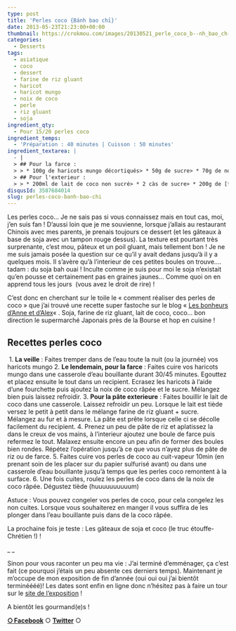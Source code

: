 ```yaml
---
type: post
title: 'Perles coco {Bánh bao chỉ}'
date: 2013-05-23T21:23:00+00:00
thumbnail: https://crokmou.com/images/20130521_perle_coco_b--nh_bao_ch---_0012.jpg
categories: 
  - Desserts
tags: 
  - asiatique
  - coco
  - dessert
  - farine de riz gluant
  - haricot
  - haricot mungo
  - noix de coco
  - perle
  - riz gluant
  - soja
ingredient_qty: 
  - Pour 15/20 perles coco
ingredient_temps: 
  - 'Préparation : 40 minutes | Cuisson : 50 minutes'
ingredient_textarea: |
  - |
  > ## Pour la farce :
  > > * 100g de haricots mungo décortiqués> * 50g de sucre> * 70g de noix de coco rapée + pour rouler les perles dedans à la fin
  > ## Pour l'exterieur :
  > > * 200ml de lait de coco non sucré> * 2 càs de sucre> * 200g de [farine de riz gluant](http://pimentrouge.co/farines-chapelures/623-farine-de-riz-gluant-400g-cock.html)
disqusId: 3587684014
slug: perles-coco-banh-bao-chi
---
```


Les perles coco… Je ne sais pas si vous connaissez mais en tout cas, moi, j’en suis fan ! D’aussi loin que je me souvienne, lorsque j’allais au restaurant Chinois avec mes parents, je prenais toujours ce dessert (et les gâteaux à base de soja avec un tampon rouge dessus). La texture est pourtant très surprenante, c’est mou, pâteux et un poil gluant, mais tellement bon ! Je ne me suis jamais posée la question sur ce qu’il y avait dedans jusqu’à il y a quelques mois. Il s’avère qu’à l’interieur de ces petites boules on trouve…. tadam : du soja bah ouai ! Inculte comme je suis pour moi le soja n’existait qu’en pousse et certainement pas en graines jaunes… Comme quoi on en apprend tous les jours  (vous avez le droit de rire) !

C’est donc en cherchant sur le toile le « comment réaliser des perles de coco » que j’ai trouvé une recette super fastoche sur le blog « [Les bonheurs d’Anne et d’Alex](http://www.lesbonheurs.fr/2013/02/perles-de-coco-ou-banh-bao-chi.html)« . Soja, farine de riz gluant, lait de coco, coco… bon direction le supermarché Japonais près de la Bourse et hop en cuisine !  

## **Recettes perles coco**

 1\. **La veille** : Faites tremper dans de l’eau toute la nuit (ou la journée) vos haricots mungo 2\. **Le lendemain, pour la farce** : Faites cuire vos haricots mungo dans une casserole d’eau bouillante durant 30/45 minutes. Egouttez et placez ensuite le tout dans un recipient. Ecrasez les haricots à l’aide d’une fourchette puis ajoutez la noix de coco râpée et le sucre. Mélangez bien puis laissez refroidir. 3\. **Pour la pâte exterieure** : Faites bouillir le lait de coco dans une casserole. Laissez refroidir un peu. Lorsque le lait est tiède versez le petit à petit dans le mélange farine de riz gluant + sucre. Mélangez au fur et à mesure. La pâte est prête lorsque celle ci se décolle facilement du recipient. 4\. Prenez un peu de pâte de riz et aplatissez la dans le creux de vos mains, à l’interieur ajoutez une boule de farce puis refermez le tout. Malaxez ensuite encore un peu afin de former des boules bien rondes. Répétez l’opération jusqu’à ce que vous n’ayez plus de pâte de riz ou de farce. 5\. Faites cuire vos perles de coco au cuit-vapeur 10min (en prenant soin de les placer sur du papier sulfurisé avant) ou dans une casserole d’eau bouillante jusqu’à temps que les perles coco remontent à la surface. 6\. Une fois cuites, roulez les perles de coco dans de la noix de coco râpée. Dégustez tiède (huuuuuuuuuum)   

Astuce : Vous pouvez congeler vos perles de coco, pour cela congelez les non cuites. Lorsque vous souhaiterez en manger il vous suffira de les plonger dans l’eau bouillante puis dans de la coco râpée.

La prochaine fois je teste : Les gâteaux de soja et coco (le truc étouffe-Chrétien !) !

_ _

Sinon pour vous raconter un peu ma vie : J’ai terminé d’emménager, ça c’est fait (ce pourquoi j’étais un peu absente ces derniers temps). Maintenant je m’occupe de mon exposition de fin d’année (oui oui oui j’ai bientôt terminéééé)! Les dates sont enfin en ligne donc n’hésitez pas à faire un tour sur le [site de l’exposition](http://www.expophotohelb.com/) !

A bientôt les gourmand(e)s !

[**○<span style="font-size: xx-small; margin: 0px; outline: 0px; padding: 0px;"><span style="font-family: Arial, Helvetica, sans-serif; margin: 0px; outline: 0px; padding: 0px;"> </span></span>Facebook**](https://www.facebook.com/pages/CroKMou/148093255259077) ○ [**Twitter**](https://twitter.com/Crokmou) ○